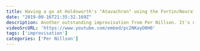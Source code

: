 ```yaml
---
title: Having a go at Holdsworth's "Atavachron" using the Fortin/Neural NTS ampsim plugin
date: "2019-09-16T21:35:32.169Z"
description: Another outstanding improvisation from Per Nillson. It's not the easiest chord sequence to improvise over. But Per does an awesome job here. Masterful work.
videoSrcURL: 'https://www.youtube.com/embed/pc2NKayD0H0'
tags: ['improvisation']
categories: ['Per Nillson']
---
```

